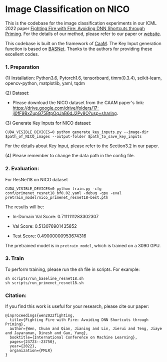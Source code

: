 # Image Classification on NICO

This is the codebase for the image classification experiments in our ICML 2022 paper [Fighting Fire with Fire: Avoiding DNN Shortcuts through Priming](https://proceedings.mlr.press/v162/wen22d/wen22d.pdf).
For the details of our method, please refer to our paper or [website](https://sites.google.com/view/icml22-fighting-fire-with-fire).

This codebase is built on the framework of [CaaM](https://github.com/Wangt-CN/CaaM).
The Key Input generation function is based on [BASNet](https://github.com/xuebinqin/BASNet). Thanks to the authors for providing these excellent codes.

### 1. Preparation

(1) Installation: Python3.6, Pytorch1.6, tensorboard, timm(0.3.4), scikit-learn, opencv-python, matplotlib, yaml, tqdm

(2) Dataset: 

- Please download the NICO dataset from the CAAM paper's link: https://drive.google.com/drive/folders/17-jl0fF9BxZupG75BtpOqJaB6dJ2Pv8O?usp=sharing.

(3) Generate Key Inputs for NICO dataset:
```
CUDA_VISIBLE_DEVICES=0 python generate_key_inputs.py --image-dir $path_of_NICO_images --output-folder $path_to_save_key_inputs
```

For the details about Key Input, please refer to the Section3.2 in our paper.

(4) Please remember to change the data path in the config file.


### 2. Evaluation:

For ResNet18 on NICO dataset

```
CUDA_VISIBLE_DEVICES=0 python train.py -cfg conf/primenet_resnet18_bf0.02.yaml -debug -gpu -eval pretrain_model/nico_primenet_resnet18-best.pth
```

The results will be:

- In-Domain Val Score: 0.7111111283302307

- Val Score: 0.513076901435852

- Test Score: 0.49000000953674316

The pretrained model is in `pretrain_model`, which is trained on a 3090 GPU.

### 3. Train

To perform training, please run the sh file in scripts. For example:

```
sh scripts/run_baseline_resnet18.sh
sh scripts/run_primenet_resnet18.sh
```

### Citation:

If you find this work is useful for your research, please cite our paper:

```
@inproceedings{wen2022fighting,
  title={Fighting Fire with Fire: Avoiding DNN Shortcuts through Priming},
  author={Wen, Chuan and Qian, Jianing and Lin, Jierui and Teng, Jiaye and Jayaraman, Dinesh and Gao, Yang},
  booktitle={International Conference on Machine Learning},
  pages={23723--23750},
  year={2022},
  organization={PMLR}
}
```
